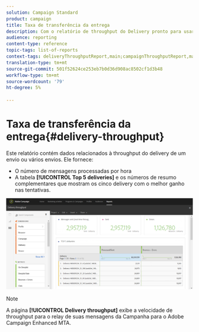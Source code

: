 ```yaml
---
solution: Campaign Standard
product: campaign
title: Taxa de transferência da entrega
description: Com o relatório de throughput do Delivery pronto para usar, saiba mais sobre o sucesso do seu delivery.
audience: reporting
content-type: reference
topic-tags: list-of-reports
context-tags: deliveryThroughputReport,main;campaignThroughputReport,main;programThroughputReport,main
translation-type: tm+mt
source-git-commit: 501f52624ce253eb7b0d36d908ac8502cf1d3b48
workflow-type: tm+mt
source-wordcount: '79'
ht-degree: 5%

---
```



# Taxa de transferência da entrega{#delivery-throughput}

Este relatório contém dados relacionados à throughput do delivery de um envio ou vários envios. Ele fornece:

* O número de mensagens processadas por hora
* A tabela **[!UICONTROL Top 5 deliveries]** e os números de resumo complementares que mostram os cinco delivery com o melhor ganho nas tentativas.

![](assets/delivery_reports_1.png)

>[!NOTE]
>
>A página **[!UICONTROL Delivery throughput]** exibe a velocidade de throughput para o relay de suas mensagens da Campanha para o Adobe Campaign Enhanced MTA.
